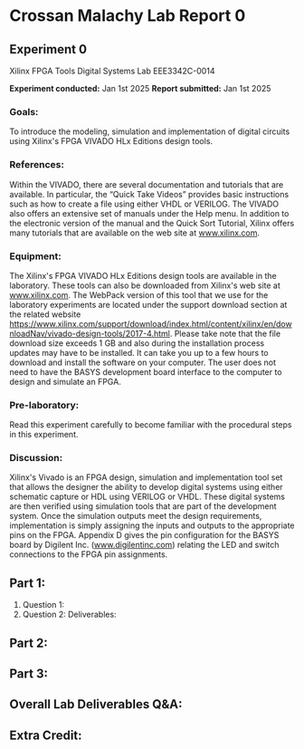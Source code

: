 # Crossan Malachy Lab Report 0
## Experiment 0

Xilinx FPGA Tools
Digital Systems Lab
EEE3342C-0014

**Experiment conducted:** Jan 1st 2025
**Report submitted:** Jan 1st 2025
<div style="page-break-after: always;"></div>

### Goals:
To introduce the modeling, simulation and implementation of digital circuits using  Xilinx's FPGA VIVADO HLx Editions design tools.

### References:
Within the VIVADO, there are several documentation and tutorials that are available. In particular, the “Quick Take Videos” provides basic instructions such as how to create a file using either VHDL or VERILOG. The VIVADO also offers an extensive set of manuals under the Help menu. In addition to the electronic version of the manual and the Quick Sort Tutorial, Xilinx offers many tutorials that are available on the web site at www.xilinx.com.

### Equipment:
The Xilinx's FPGA VIVADO HLx Editions design tools are available in the laboratory. These tools can also be downloaded from Xilinx's web site at www.xilinx.com. The WebPack version of this tool that we use for the laboratory experiments are located under the support download section at the related website https://www.xilinx.com/support/download/index.html/content/xilinx/en/downloadNav/vivado-design-tools/2017-4.html. Please take note that the file download size exceeds 1 GB and also during the installation process updates may have to be installed. It can take you up to a few hours to download and install the software on your computer. The user does not need to have the BASYS development board interface to the computer to design and simulate an FPGA.

### Pre-laboratory:
Read this experiment carefully to become familiar with the procedural steps in this experiment.

### Discussion:
Xilinx's Vivado is an FPGA design, simulation and implementation tool set that allows the designer the ability to develop digital systems using either schematic capture or HDL using VERILOG or VHDL. These digital systems are then verified using simulation tools that are part of the development system. Once the simulation outputs meet the design requirements, implementation is simply assigning the inputs and outputs to the appropriate pins on the FPGA. Appendix D gives the pin configuration for the BASYS board by Digilent Inc. (www.digilentinc.com) relating the LED and switch connections to the FPGA pin assignments.


<div style="page-break-after: always;"></div>

## Part 1:
1. Question 1:
2. Question 2:
Deliverables:


<div style="page-break-after: always;"></div>

## Part 2:


<div style="page-break-after: always;"></div>

## Part 3:


<div style="page-break-after: always;"></div>

## Overall Lab Deliverables Q&A:

## Extra Credit: